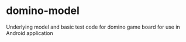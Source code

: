 # domino-model
Underlying model and basic test code for domino game board for use in Android application
